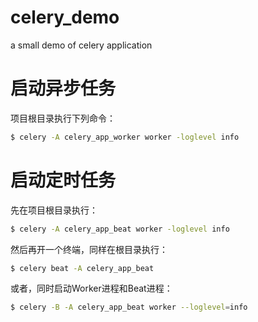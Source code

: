 # celery_demo
a small demo of celery application

# 启动异步任务
项目根目录执行下列命令：
``` bash
$ celery -A celery_app_worker worker -loglevel info
```

# 启动定时任务
先在项目根目录执行：
``` bash
$ celery -A celery_app_beat worker -loglevel info
```
然后再开一个终端，同样在根目录执行：
``` bash
$ celery beat -A celery_app_beat
```

或者，同时启动Worker进程和Beat进程：
``` bash
$ celery -B -A celery_app_beat worker --loglevel=info
````